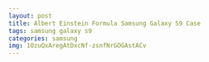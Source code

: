 ```yaml
---
layout: post
title: Albert Einstein Formula Samsung Galaxy S9 Case
tags: samsung galaxy s9
categories: samsung
img: 1OzuQxAregAtDxcNf-zsnfNrGOGAstACv
---
```

